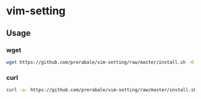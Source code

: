 # vim-setting

## Usage

### wget

```bash
wget https://github.com/prerabale/vim-setting/raw/master/install.sh -O - | sh
```
### curl

```bash
curl -o- https://github.com/prerabale/vim-setting/raw/master/install.sh | bash
```
